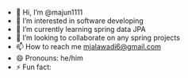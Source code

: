 - 👋 Hi, I’m @majun1111
- 👀 I’m interested in software developing
- 🌱 I’m currently learning spring data JPA
- 💞️ I’m looking to collaborate on any spring projects  
- 📫 How to reach me mjalawadi6@gmail.com
- 😄 Pronouns: he/him
- ⚡ Fun fact: 

<!---
majun1111/majun1111 is a ✨ special ✨ repository because its `README.md` (this file) appears on your GitHub profile.
You can click the Preview link to take a look at your changes.
--->
